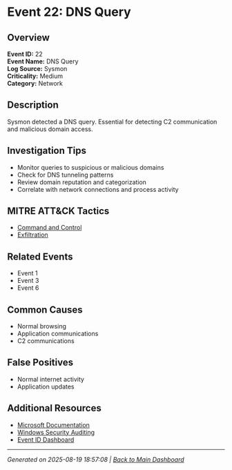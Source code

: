 # Event 22: DNS Query

## Overview
**Event ID:** 22  
**Event Name:** DNS Query  
**Log Source:** Sysmon  
**Criticality:** Medium  
**Category:** Network  

## Description
Sysmon detected a DNS query. Essential for detecting C2 communication and malicious domain access.

## Investigation Tips
- Monitor queries to suspicious or malicious domains
- Check for DNS tunneling patterns
- Review domain reputation and categorization
- Correlate with network connections and process activity

## MITRE ATT&CK Tactics
- [Command and Control](https://attack.mitre.org/tactics/TA0011/)
- [Exfiltration](https://attack.mitre.org/tactics/TA0010/)

## Related Events
- Event 1
- Event 3
- Event 6

## Common Causes
- Normal browsing
- Application communications
- C2 communications

## False Positives
- Normal internet activity
- Application updates

## Additional Resources
- [Microsoft Documentation](https://learn.microsoft.com/en-us/sysinternals/downloads/sysmon#events)
- [Windows Security Auditing](https://learn.microsoft.com/en-us/windows/security/threat-protection/auditing/audit-events)
- [Event ID Dashboard](../index.html)

---
*Generated on 2025-08-19 18:57:08 | [Back to Main Dashboard](../index.html)*
